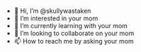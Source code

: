 - 👋 Hi, I’m @skullywastaken
- 👀 I’m interested in your mom
- 🌱 I’m currently learning with your mom
- 💞️ I’m looking to collaborate on your mom
- 📫 How to reach me by asking your mom

<!---
skullywastaken/skullywastaken is a ✨ special ✨ repository because its `README.md` (this file) appears on your GitHub profile.
You can click the Preview link to take a look at your changes.
--->
